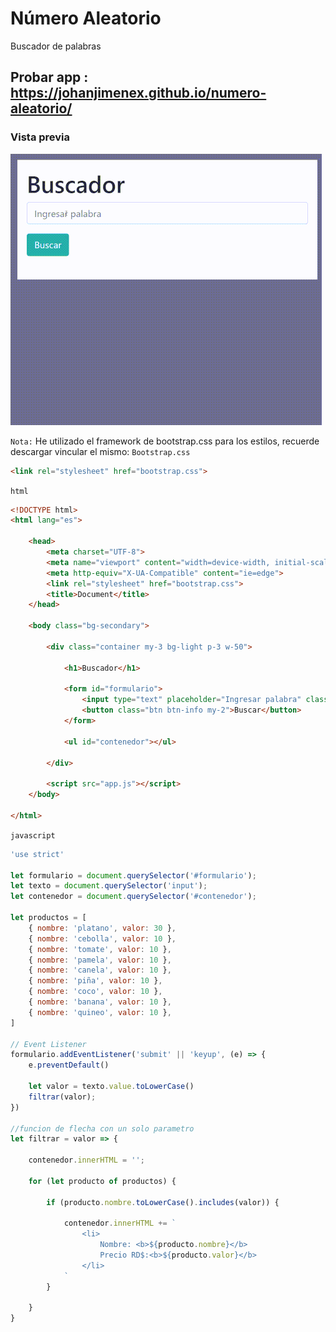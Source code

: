 # Número Aleatorio

Buscador de palabras
## Probar app :  https://johanjimenex.github.io/numero-aleatorio/

### Vista previa

![](captura.gif)



`Nota:`
He utilizado el framework de bootstrap.css para los estilos, recuerde descargar vincular el mismo:
`Bootstrap.css`

``` html
<link rel="stylesheet" href="bootstrap.css">
```

`html`
``` html
<!DOCTYPE html>
<html lang="es">

	<head>
		<meta charset="UTF-8">
		<meta name="viewport" content="width=device-width, initial-scale=1.0">
		<meta http-equiv="X-UA-Compatible" content="ie=edge">
		<link rel="stylesheet" href="bootstrap.css">
		<title>Document</title>
	</head>

	<body class="bg-secondary">

		<div class="container my-3 bg-light p-3 w-50">

			<h1>Buscador</h1>

			<form id="formulario">
				<input type="text" placeholder="Ingresar palabra" class="form-control my-2">
				<button class="btn btn-info my-2">Buscar</button>
			</form>

			<ul id="contenedor"></ul>

		</div>

		<script src="app.js"></script>
	</body>

</html>
```

`javascript`
``` javascript
'use strict'

let formulario = document.querySelector('#formulario');
let texto = document.querySelector('input');
let contenedor = document.querySelector('#contenedor');

let productos = [
    { nombre: 'platano', valor: 30 },
    { nombre: 'cebolla', valor: 10 },
    { nombre: 'tomate', valor: 10 },
    { nombre: 'pamela', valor: 10 },
    { nombre: 'canela', valor: 10 },
    { nombre: 'piña', valor: 10 },
    { nombre: 'coco', valor: 10 },
    { nombre: 'banana', valor: 10 },
    { nombre: 'quineo', valor: 10 },
]

// Event Listener
formulario.addEventListener('submit' || 'keyup', (e) => {
    e.preventDefault()

    let valor = texto.value.toLowerCase()
    filtrar(valor);
})

//funcion de flecha con un solo parametro
let filtrar = valor => {

    contenedor.innerHTML = '';

    for (let producto of productos) {

        if (producto.nombre.toLowerCase().includes(valor)) {

            contenedor.innerHTML += `
                <li>
                    Nombre: <b>${producto.nombre}</b>
                    Precio RD$:<b>${producto.valor}</b>
                </li>
            `
        }

    }
}
```